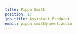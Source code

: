 ```yaml
---
title: Pippa Smith
position: 17
job-title: Assistant Producer
email: pippa.smith@novel.audio
---
```



